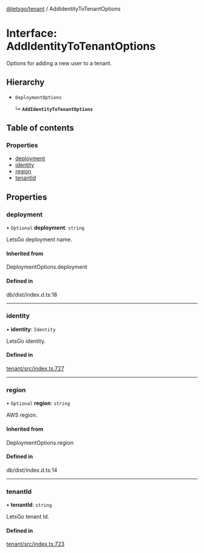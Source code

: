 [@letsgo/tenant](../README.md) / AddIdentityToTenantOptions

# Interface: AddIdentityToTenantOptions

Options for adding a new user to a tenant.

## Hierarchy

- `DeploymentOptions`

  ↳ **`AddIdentityToTenantOptions`**

## Table of contents

### Properties

- [deployment](AddIdentityToTenantOptions.md#deployment)
- [identity](AddIdentityToTenantOptions.md#identity)
- [region](AddIdentityToTenantOptions.md#region)
- [tenantId](AddIdentityToTenantOptions.md#tenantid)

## Properties

### deployment

• `Optional` **deployment**: `string`

LetsGo deployment name.

#### Inherited from

DeploymentOptions.deployment

#### Defined in

db/dist/index.d.ts:18

___

### identity

• **identity**: `Identity`

LetsGo identity.

#### Defined in

[tenant/src/index.ts:727](https://github.com/47chapters/letsgo/blob/06da252/packages/tenant/src/index.ts#L727)

___

### region

• `Optional` **region**: `string`

AWS region.

#### Inherited from

DeploymentOptions.region

#### Defined in

db/dist/index.d.ts:14

___

### tenantId

• **tenantId**: `string`

LetsGo tenant Id.

#### Defined in

[tenant/src/index.ts:723](https://github.com/47chapters/letsgo/blob/06da252/packages/tenant/src/index.ts#L723)
